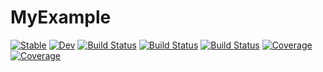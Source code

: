 # MyExample

[![Stable](https://img.shields.io/badge/docs-stable-blue.svg)](https://Abhishek-1Bhatt.github.io/MyExample.jl/stable)
[![Dev](https://img.shields.io/badge/docs-dev-blue.svg)](https://Abhishek-1Bhatt.github.io/MyExample.jl/dev)
[![Build Status](https://github.com/Abhishek-1Bhatt/MyExample.jl/workflows/CI/badge.svg)](https://github.com/Abhishek-1Bhatt/MyExample.jl/actions)
[![Build Status](https://travis-ci.com/Abhishek-1Bhatt/MyExample.jl.svg?branch=master)](https://travis-ci.com/Abhishek-1Bhatt/MyExample.jl)
[![Build Status](https://ci.appveyor.com/api/projects/status/github/Abhishek-1Bhatt/MyExample.jl?svg=true)](https://ci.appveyor.com/project/Abhishek-1Bhatt/MyExample-jl)
[![Coverage](https://codecov.io/gh/Abhishek-1Bhatt/MyExample.jl/branch/master/graph/badge.svg)](https://codecov.io/gh/Abhishek-1Bhatt/MyExample.jl)
[![Coverage](https://coveralls.io/repos/github/Abhishek-1Bhatt/MyExample.jl/badge.svg?branch=master)](https://coveralls.io/github/Abhishek-1Bhatt/MyExample.jl?branch=master)
